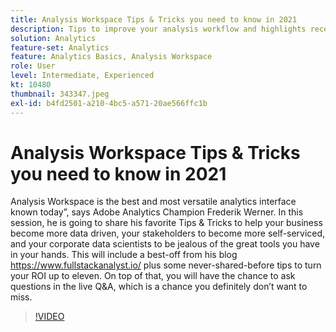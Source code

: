 ```yaml
---
title: Analysis Workspace Tips & Tricks you need to know in 2021
description: Tips to improve your analysis workflow and highlights recent innovations within the Adobe Analytics
solution: Analytics
feature-set: Analytics
feature: Analytics Basics, Analysis Workspace
role: User
level: Intermediate, Experienced
kt: 10480
thumbnail: 343347.jpeg
exl-id: b4fd2501-a210-4bc5-a571-20ae566ffc1b
---
```

# Analysis Workspace Tips & Tricks you need to know in 2021

Analysis Workspace is the best and most versatile analytics interface known today”, says Adobe Analytics Champion Frederik Werner. In this session, he is going to share his favorite Tips & Tricks to help your business become more data driven, your stakeholders to become more self-serviced, and your corporate data scientists to be jealous of the great tools you have in your hands. This will include a best-off from his blog https://www.fullstackanalyst.io/ plus some never-shared-before tips to turn your ROI up to eleven. On top of that, you will have the chance to ask questions in the live Q&A, which is a chance you definitely don’t want to miss.

>[!VIDEO](https://video.tv.adobe.com/v/343347/?quality=12&learn=on)
